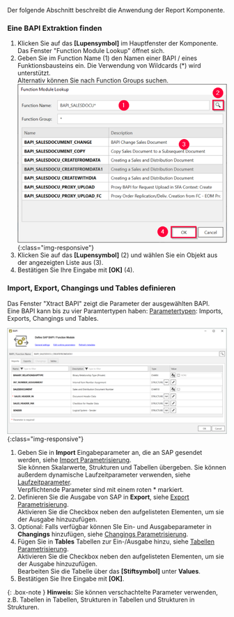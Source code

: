 Der folgende Abschnitt beschreibt die Anwendung der Report Komponente.

### Eine BAPI Extraktion finden

1. Klicken Sie auf das **[Lupensymbol]** im Hauptfenster der Komponente. Das Fenster "Function Module Lookup" öffnet sich.
2. Geben Sie im Function Name (1) den Namen einer BAPI / eines Funktionsbausteins ein. Die Verwendung von Wildcards (*) wird unterstützt. <br>
Alternativ können Sie nach Function Groups suchen.
![Look-Up-Function-Module](/img/content/Look-Up-Function-Module.png){:class="img-responsive"}
3. Klicken Sie auf das **[Lupensymbol]** (2) und wählen Sie ein Objekt aus der angezeigten Liste aus (3). 
4. Bestätigen Sie Ihre Eingabe mit **[OK]** (4).

### Import, Export, Changings und Tables definieren

Das Fenster "Xtract BAPI" zeigt die Parameter der ausgewählten BAPI.<br>
Eine BAPI kann bis zu vier Paramtertypen haben: [Parametertypen](./parameter): Imports, Exports, Changings und Tables.

![Define-Bapi-Data-Source](/img/content/XU-BAPI-Parameters.png){:class="img-responsive"}
1. Geben Sie in **Import** Eingabeparameter an, die an SAP gesendet werden, siehe [Import Parametrisierung](). <br>
Sie können Skalarwerte, Strukturen und Tabellen übergeben. Sie können außerdem dynamische Laufzeitparameter verwenden, siehe [Laufzeitparameter](./edit-runtime-parameters.md).<br>
Verpflichtende Parameter sind mit einem roten * markiert.
2. Definieren Sie die Ausgabe von SAP in **Export**, siehe [Export Parametrisierung]().<br>
Aktivieren Sie die Checkbox neben den aufgelisteten Elementen, um sie der Ausgabe hinzuzufügen.
3. Optional: Falls verfügbar können SIe Ein- und Ausgabeparameter in **Changings** hinzufügen, siehe [Changings Parametrisierung]().
4. Fügen Sie in **Tables** Tabellen zur Ein-/Ausgabe hinzu, siehe [Tabellen Parametrisierung]().<br>
Aktivieren Sie die Checkbox neben den aufgelisteten Elementen, um sie der Ausgabe hinzuzufügen. <br>
Bearbeiten Sie die Tabelle über das **[Stiftsymbol]** unter **Values**.
5. Bestätigen Sie Ihre Eingabe mit **[OK]**.

{: .box-note }
**Hinweis:** Sie können verschachtelte Parameter verwenden, z.B. Tabellen in Tabellen, Strukturen in Tabellen und Strukturen in Strukturen.<br>